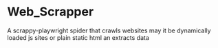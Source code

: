 # Web_Scrapper
A scrappy-playwright spider that crawls websites may it be dynamically loaded js sites or plain static html an extracts data
